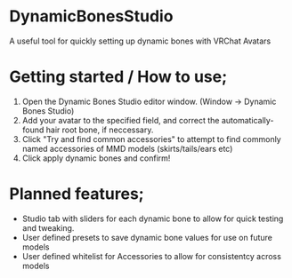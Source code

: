# DynamicBonesStudio
A useful tool for quickly setting up dynamic bones with VRChat Avatars

# Getting started / How to use;
1. Open the Dynamic Bones Studio editor window. (Window -> Dynamic Bones Studio)
2. Add your avatar to the specified field, and correct the automatically-found hair root bone, if neccessary.
3. Click "Try and find common accessories" to attempt to find commonly named accessories of MMD models (skirts/tails/ears etc)
4. Click apply dynamic bones and confirm!


# Planned features;
- Studio tab with sliders for each dynamic bone to allow for quick testing and tweaking.
- User defined presets to save dynamic bone values for use on future models
- User defined whitelist for Accessories to allow for consistentcy across models
